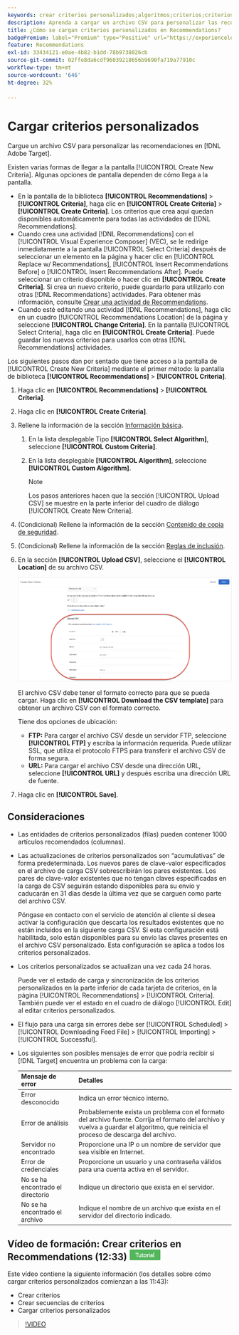 ```yaml
---
keywords: crear criterios personalizados;algoritmos;criterios;criterios de recomendaciones;csv;ftp;cargar csv
description: Aprenda a cargar un archivo CSV para personalizar las recomendaciones en el Adobe  [!DNL Target] Recommendations.
title: ¿Cómo se cargan criterios personalizados en Recommendations?
badgePremium: label="Premium" type="Positive" url="https://experienceleague.adobe.com/docs/target/using/introduction/intro.html?lang=es#premium newtab=true" tooltip="Consulte qué se incluye en Target Premium."
feature: Recommendations
exl-id: 33434121-e0ae-4b82-b1dd-78b9738026cb
source-git-commit: 02ffe8da6cdf96039218656b9690fa719a77910c
workflow-type: tm+mt
source-wordcount: '646'
ht-degree: 32%

---
```


# Cargar criterios personalizados

Cargue un archivo CSV para personalizar las recomendaciones en [!DNL Adobe Target].

Existen varias formas de llegar a la pantalla [!UICONTROL Create New Criteria]. Algunas opciones de pantalla dependen de cómo llega a la pantalla.

* En la pantalla de la biblioteca **[!UICONTROL Recommendations]** > **[!UICONTROL Criteria]**, haga clic en **[!UICONTROL Create Criteria]** > **[!UICONTROL Create Criteria]**. Los criterios que crea aquí quedan disponibles automáticamente para todas las actividades de [!DNL Recommendations].
* Cuando crea una actividad [!DNL Recommendations] con el [!UICONTROL Visual Experience Composer] (VEC), se le redirige inmediatamente a la pantalla [!UICONTROL Select Criteria] después de seleccionar un elemento en la página y hacer clic en [!UICONTROL Replace w/ Recommendations], [!UICONTROL Insert Recommendations Before] o [!UICONTROL Insert Recommendations After]. Puede seleccionar un criterio disponible o hacer clic en **[!UICONTROL Create Criteria]**. Si crea un nuevo criterio, puede guardarlo para utilizarlo con otras [!DNL Recommendations] actividades. Para obtener más información, consulte [Crear una actividad de Recommendations](/help/main/c-recommendations/t-create-recs-activity/create-recs-activity.md).
* Cuando esté editando una actividad [!DNL Recommendations], haga clic en un cuadro [!UICONTROL Recommendations Location] de la página y seleccione **[!UICONTROL Change Criteria]**. En la pantalla [!UICONTROL Select Criteria], haga clic en **[!UICONTROL Create Criteria]**. Puede guardar los nuevos criterios para usarlos con otras [!DNL Recommendations] actividades.

Los siguientes pasos dan por sentado que tiene acceso a la pantalla de [!UICONTROL Create New Criteria] mediante el primer método: la pantalla de biblioteca **[!UICONTROL Recommendations]** > **[!UICONTROL Criteria]**.

1. Haga clic en **[!UICONTROL Recommendations]** > **[!UICONTROL Criteria]**.

1. Haga clic en **[!UICONTROL Create Criteria]**.

1. Rellene la información de la sección [Información básica](/help/main/c-recommendations/c-algorithms/create-new-algorithm.md#info).

   1. En la lista desplegable Tipo **[!UICONTROL Select Algorithm]**, seleccione **[!UICONTROL Custom Criteria]**.

   1. En la lista desplegable **[!UICONTROL Algorithm]**, seleccione **[!UICONTROL Custom Algorithm]**.

      >[!NOTE]
      >
      >Los pasos anteriores hacen que la sección [!UICONTROL Upload CSV] se muestre en la parte inferior del cuadro de diálogo [!UICONTROL Create New Criteria].

1. (Condicional) Rellene la información de la sección [Contenido de copia de seguridad](/help/main/c-recommendations/c-algorithms/create-new-algorithm.md#content).

1. (Condicional) Rellene la información de la sección [Reglas de inclusión](/help/main/c-recommendations/c-algorithms/create-new-algorithm.md#inclusion).

1. En la sección **[!UICONTROL Upload CSV]**, seleccione el **[!UICONTROL Location]** de su archivo CSV.

   ![Cargar sección CSV](assets/upload-csv.png)

   El archivo CSV debe tener el formato correcto para que se pueda cargar. Haga clic en **[!UICONTROL Download the CSV template]** para obtener un archivo CSV con el formato correcto.

   Tiene dos opciones de ubicación:

   * **FTP:** Para cargar el archivo CSV desde un servidor FTP, seleccione **[!UICONTROL FTP]** y escriba la información requerida. Puede utilizar SSL, que utiliza el protocolo FTPS para transferir el archivo CSV de forma segura.
   * **URL:** Para cargar el archivo CSV desde una dirección URL, seleccione **[!UICONTROL URL]** y después escriba una dirección URL de fuente.

1. Haga clic en **[!UICONTROL Save]**.

## Consideraciones

* Las entidades de criterios personalizados (filas) pueden contener 1000 artículos recomendados (columnas).

* Las actualizaciones de criterios personalizados son “acumulativas” de forma predeterminada. Los nuevos pares de clave-valor especificados en el archivo de carga CSV sobrescribirán los pares existentes. Los pares de clave-valor existentes que no tengan claves especificadas en la carga de CSV seguirán estando disponibles para su envío y caducarán en 31 días desde la última vez que se carguen como parte del archivo CSV.

  Póngase en contacto con el servicio de atención al cliente si desea activar la configuración que descarta los resultados existentes que no están incluidos en la siguiente carga CSV. Si esta configuración está habilitada, solo están disponibles para su envío las claves presentes en el archivo CSV personalizado. Esta configuración se aplica a todos los criterios personalizados.

* Los criterios personalizados se actualizan una vez cada 24 horas.

  Puede ver el estado de carga y sincronización de los criterios personalizados en la parte inferior de cada tarjeta de criterios, en la página [!UICONTROL Recommendations] > [!UICONTROL Criteria]. También puede ver el estado en el cuadro de diálogo [!UICONTROL Edit] al editar criterios personalizados.

* El flujo para una carga sin errores debe ser [!UICONTROL Scheduled] > [!UICONTROL Downloading Feed File] > [!UICONTROL Importing] > [!UICONTROL Successful].

* Los siguientes son posibles mensajes de error que podría recibir si [!DNL Target] encuentra un problema con la carga:

  | Mensaje de error | Detalles |
  |--- |--- |
  | Error desconocido | Indica un error técnico interno. |
  | Error de análisis | Probablemente exista un problema con el formato del archivo fuente. Corrija el formato del archivo y vuelva a guardar el algoritmo, que reinicia el proceso de descarga del archivo. |
  | Servidor no encontrado | Proporcione una IP o un nombre de servidor que sea visible en Internet. |
  | Error de credenciales | Proporcione un usuario y una contraseña válidos para una cuenta activa en el servidor. |
  | No se ha encontrado el directorio | Indique un directorio que exista en el servidor. |
  | No se ha encontrado el archivo | Indique el nombre de un archivo que exista en el servidor del directorio indicado. |

## Vídeo de formación: Crear criterios en Recommendations (12:33) ![Distintivo de tutorial](/help/main/assets/tutorial.png)

Este vídeo contiene la siguiente información (los detalles sobre cómo cargar criterios personalizados comienzan a las 11:43):

* Crear criterios
* Crear secuencias de criterios
* Cargar criterios personalizados

>[!VIDEO](https://video.tv.adobe.com/v/27694?quality=12)

